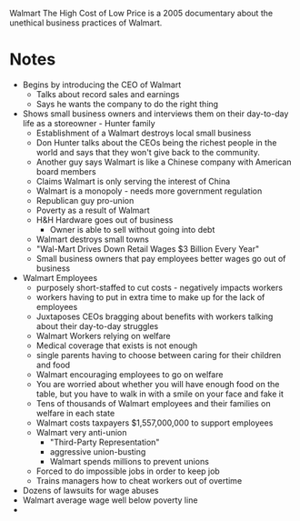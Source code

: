 Walmart The High Cost of Low Price is a 2005 documentary about the unethical business practices of Walmart.
# Notes
- Begins by introducing the CEO of Walmart
	- Talks about record sales and earnings
	- Says he wants the company to do the right thing
- Shows small business owners and interviews them on their day-to-day life as a storeowner - Hunter family
	- Establishment of a Walmart destroys local small business
	- Don Hunter talks about the CEOs being the richest people in the world and says that they won't give back to the community.
	- Another guy says Walmart is like a Chinese company with American board members
	- Claims Walmart is only serving the interest of China
	- Walmart is a monopoly - needs more government regulation
	- Republican guy pro-union
	- Poverty as a result of Walmart
	- H&H Hardware goes out of business
		- Owner is able to sell without going into debt
	- Walmart destroys small towns
	- "Wal-Mart Drives Down Retail Wages $3 Billion Every Year"
	- Small business owners that pay employees better wages go out of business
- Walmart Employees
	- purposely short-staffed to cut costs - negatively impacts workers
	- workers having to put in extra time to make up for the lack of employees
	- Juxtaposes CEOs bragging about benefits with workers talking about their day-to-day struggles
	- Walmart Workers relying on welfare
	- Medical coverage that exists is not enough
	- single parents having to choose between caring for their children and food
	- Walmart encouraging employees to go on welfare
	- You are worried about whether you will have enough food on the table, but you have to walk in with a smile on your face and fake it
	- Tens of thousands of Walmart employees and their families on welfare in each state
	- Walmart costs taxpayers $1,557,000,000 to support employees
	- Walmart very anti-union
		- "Third-Party Representation"
		- aggressive union-busting
		- Walmart spends millions to prevent unions
	- Forced to do impossible jobs in order to keep job
	- Trains managers how to cheat workers out of overtime
- Dozens of lawsuits for wage abuses
- Walmart average wage well below poverty line
- 